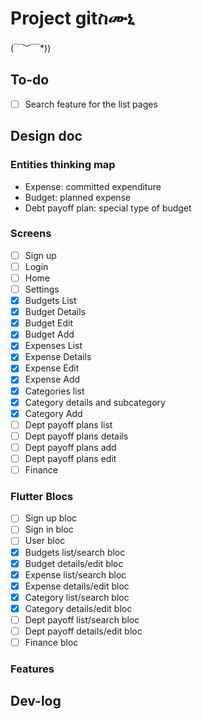 # Project gitስሙኒ

\(￣︶￣*\))

## To-do

- [ ] Search feature for the list pages

## Design doc

### Entities thinking map

- Expense: committed expenditure 
- Budget: planned expense
- Debt payoff plan: special type of budget

### Screens

- [ ] Sign up
- [ ] Login
- [ ] Home
- [ ] Settings
- [x] Budgets List
- [x] Budget Details
- [x] Budget Edit
- [x] Budget Add
- [x] Expenses List
- [x] Expense Details
- [x] Expense Edit 
- [x] Expense Add
- [x] Categories list
- [x] Category details and subcategory
- [x] Category Add
- [ ] Dept payoff plans list
- [ ] Dept payoff plans details
- [ ] Dept payoff plans add 
- [ ] Dept payoff plans edit
- [ ] Finance 

### Flutter Blocs

- [ ] Sign up bloc
- [ ] Sign in bloc
- [ ] User bloc
- [x] Budgets list/search bloc
- [x] Budget details/edit bloc
- [x] Expense list/search bloc
- [x] Expense details/edit bloc
- [x] Category list/search bloc
- [x] Category details/edit bloc
- [ ] Dept payoff list/search bloc
- [ ] Dept payoff details/edit bloc
- [ ] Finance bloc

### Features


## Dev-log 

